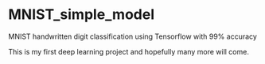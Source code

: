 # MNIST_simple_model

MNIST handwritten digit classification using Tensorflow with 99% accuracy

This is my first deep learning project and hopefully many more will come.

